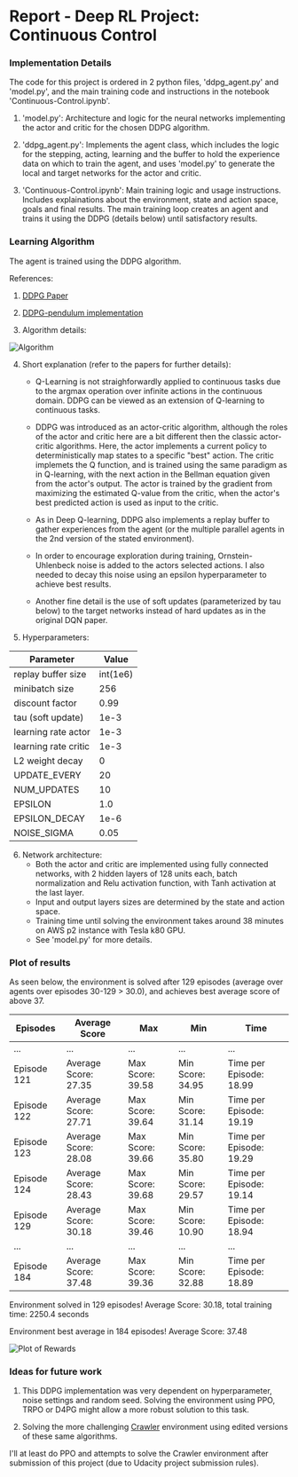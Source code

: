 [//]: # (Image References)

[image1]: https://user-images.githubusercontent.com/15965062/47237461-d2a90b00-d3e7-11e8-96a0-f0c9a0b7ad1d.png "Algorithm"
[image2]: https://user-images.githubusercontent.com/15965062/47245012-40613100-d400-11e8-904e-5b732c8c2871.png "Plot of Rewards"

# Report - Deep RL Project: Continuous Control

### Implementation Details

The code for this project is ordered in 2 python files, 'ddpg_agent.py' and 'model.py', and the main training code and instructions in the notebook 'Continuous-Control.ipynb'. 

1. 'model.py': Architecture and logic for the neural networks implementing the actor and critic for the chosen DDPG algorithm.

2. 'ddpg_agent.py': Implements the agent class, which includes the logic for the stepping, acting, learning and the buffer to hold the experience data on which to train the agent, and uses 'model.py' to generate the local and target networks for the actor and critic.

3. 'Continuous-Control.ipynb': Main training logic and usage instructions. Includes explainations about the environment, state and action space, goals and final results. The main training loop creates an agent and trains it using the DDPG (details below) until satisfactory results. 

### Learning Algorithm

The agent is trained using the DDPG algorithm.

References:
1. [DDPG Paper](https://arxiv.org/pdf/1509.02971.pdf)

2. [DDPG-pendulum implementation](https://github.com/udacity/deep-reinforcement-learning/tree/master/ddpg-pendulum)

3. Algorithm details: 

![Algorithm][image1]


4. Short explanation (refer to the papers for further details):
    - Q-Learning is not straighforwardly applied to continuous tasks due to the argmax operation over infinite actions in the continuous domain. DDPG can be viewed as an extension of Q-learning to continuous tasks.

    - DDPG was introduced as an actor-critic algorithm, although the roles of the actor and critic here are a bit different then the classic actor-critic algorithms. Here, the actor implements a current policy to deterministically map states to a specific "best" action. The critic implemets the Q function, and is trained using the same paradigm as in Q-learning, with the next action in the Bellman equation given from the actor's output. The actor is trained by the gradient from maximizing the estimated Q-value from the critic, when the actor's best predicted action is used as input to the critic.
    
    - As in Deep Q-learning, DDPG also implements a replay buffer to gather experiences from the agent (or the multiple parallel agents in the 2nd version of the stated environment). 
    
    - In order to encourage exploration during training, Ornstein-Uhlenbeck noise is added to the actors selected actions. I also needed to decay this noise using an epsilon hyperparameter to achieve best results.
    
    - Another fine detail is the use of soft updates (parameterized by tau below) to the target networks instead of hard updates as in the original DQN paper. 
    
6. Hyperparameters:

Parameter | Value
--- | ---
replay buffer size | int(1e6)
minibatch size | 256
discount factor | 0.99  
tau (soft update) | 1e-3
learning rate actor | 1e-3
learning rate critic | 1e-3
L2 weight decay | 0
UPDATE_EVERY | 20
NUM_UPDATES | 10
EPSILON | 1.0
EPSILON_DECAY | 1e-6
NOISE_SIGMA | 0.05

6. Network architecture:
    - Both the actor and critic are implemented using fully connected networks, with 2 hidden layers of 128 units each, batch normalization and Relu activation function, with Tanh activation at the last layer.
    - Input and output layers sizes are determined by the state and action space.
    - Training time until solving the environment takes around 38 minutes on AWS p2 instance with Tesla k80 GPU.
    - See 'model.py' for more details.

### Plot of results

As seen below, the environment is solved after 129 episodes (average over agents over episodes 30-129 > 30.0), and achieves best average score of above 37.

Episodes | Average Score | Max | Min | Time
--- | --- | --- | --- | ---
... | ... | ... | ... | ...
Episode 121 | Average Score: 27.35 | Max Score: 39.58 | Min Score: 34.95 | Time per Episode: 18.99
Episode 122 | Average Score: 27.71 | Max Score: 39.64 | Min Score: 31.14 | Time per Episode: 19.19
Episode 123 | Average Score: 28.08 | Max Score: 39.66 | Min Score: 35.80 | Time per Episode: 19.29
Episode 124 | Average Score: 28.43 | Max Score: 39.68 | Min Score: 29.57 | Time per Episode: 19.14
Episode 129 | Average Score: 30.18 | Max Score: 39.46 | Min Score: 10.90 | Time per Episode: 18.94
... | ... | ... | ... | ...
Episode 184 | Average Score: 37.48 | Max Score: 39.36 | Min Score: 32.88 | Time per Episode: 18.89

Environment solved in 129 episodes!	Average Score: 30.18, total training time: 2250.4 seconds

Environment best average in 184 episodes!	Average Score: 37.48

![Plot of Rewards][image2]

###  Ideas for future work

1. This DDPG implementation was very dependent on hyperparameter, noise settings and random seed. Solving the environment using PPO, TRPO or D4PG might allow a more robust solution to this task.

2. Solving the more challenging [Crawler](https://github.com/Unity-Technologies/ml-agents/blob/master/docs/Learning-Environment-Examples.md#crawler) environment using edited versions of these same algorithms. 

I'll at least do PPO and attempts to solve the Crawler environment after submission of this project (due to Udacity project submission rules).

